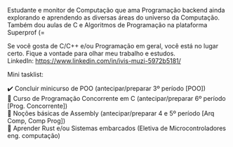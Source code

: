 Estudante e monitor de Computação que ama Programação backend ainda explorando e aprendendo as diversas áreas do universo da Computação.<br>
Também dou aulas de C e Algoritmos de Programação na plataforma Superprof (=<br>

Se você gosta de C/C++ e/ou Programação em geral, você está no lugar certo. Fique a vontade para olhar meu trabalho e estudos.<br>
LinkedIn: https://www.linkedin.com/in/ivis-muzi-5972b5181/


Mini tasklist:

✔️ Concluir minicurso de POO (antecipar/preparar 3º período [POO])<br>
📝 Curso de Programação Concorrente em C (antecipar/preparar 6º período [Prog. Concorrente])<br>
📝 Noções básicas de Assembly (antecipar/preparar 4 e 5º período [Arq Comp, Comp Prog])<br>
📝 Aprender Rust e/ou Sistemas embarcados (Eletiva de Microcontroladores eng. computação)

